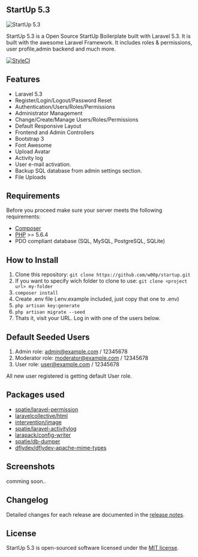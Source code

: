 ## StartUp 5.3

<img src="https://raw.githubusercontent.com/w00p/startup/master/public/uploads/readme.png" alt="StartUp 5.3">

StartUp 5.3 is a Open Source StartUp Boilerplate built with Laravel 5.3. It is built with the awesome Laravel Framework. It includes roles & permissions,
user profile,admin backend and much more.

[![StyleCI](https://styleci.io/repos/67250440/shield)](https://styleci.io/repos/67250440)

## Features

* Laravel 5.3
* Register/Login/Logout/Password Reset
* Authentication/Users/Roles/Permissions
* Administrator Management
* Change/Create/Manage Users/Roles/Permissions
* Default Responsive Layout
* Frontend and Admin Controllers
* Bootstrap 3
* Font Awesome
* Upload Avatar
* Activity log
* User e-mail activation.
* Backup SQL database from admin settings section.
* File Uploads

## Requirements

Before you proceed make sure your server meets the following requirements:

- [Composer](https://getcomposer.org/)
- [PHP](https://php.net/) >= 5.6.4
- PDO compliant database (SQL, MySQL, PostgreSQL, SQLite)

## How to Install

1. Clone this repository: ```git clone https://github.com/w00p/startup.git ``` 
2. If you want to specify wich folder to clone to use: ```git clone <project url> my-folder```
3. ```composer install```
4. Create .env file (.env.example included, just copy that one to .env)
5. ```php artisan key:generate```
6. ```php artisan migrate --seed```
9. Thats it, visit your URL. Log in with one of the users below.

## Default Seeded Users

1. Admin role: admin@example.com / 12345678
2. Moderator role: moderator@example.com / 12345678
3. User role: user@example.com / 12345678

All new user registered is getting default User role.

## Packages used

* [spatie/laravel-permission](https://github.com/spatie/laravel-permission)
* [laravelcollective/html](https://laravelcollective.com/docs/5.3/html)
* [intervention/image](https://github.com/intervention/image)
* [spatie/laravel-activitylog](https://github.com/larapack/config-writer)
* [larapack/config-writer](https://github.com/spatie/laravel-activitylog)
* [spatie/db-dumper](https://github.com/spatie/db-dumper)
* [dflydev/dflydev-apache-mime-types](https://github.com/dflydev/dflydev-apache-mime-types)

## Screenshots
comming soon..

## Changelog

Detailed changes for each release are documented in the [release notes](https://github.com/w00p/startup/blob/master/CHANGELOG).

## License

StartUp 5.3 is open-sourced software licensed under the [MIT license](https://github.com/w00p/startup/blob/master/LICENSE).
